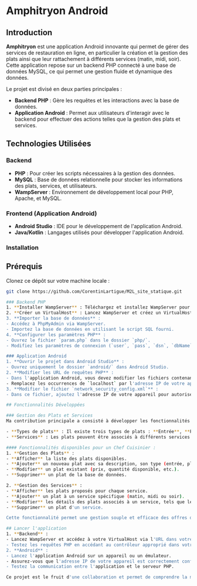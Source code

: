 # Amphitryon Android

## Introduction
**Amphitryon** est une application Android innovante qui permet de gérer des services de restauration en ligne, en particulier la création et la gestion des plats ainsi que leur rattachement à différents services (matin, midi, soir). Cette application repose sur un backend PHP connecté à une base de données MySQL, ce qui permet une gestion fluide et dynamique des données.

Le projet est divisé en deux parties principales :
- **Backend PHP** : Gère les requêtes et les interactions avec la base de données.
- **Application Android** : Permet aux utilisateurs d'interagir avec le backend pour effectuer des actions telles que la gestion des plats et services.

## Technologies Utilisées
### Backend
- **PHP** : Pour créer les scripts nécessaires à la gestion des données.
- **MySQL** : Base de données relationnelle pour stocker les informations des plats, services, et utilisateurs.
- **WampServer** : Environnement de développement local pour PHP, Apache, et MySQL.
  
### Frontend (Application Android)
- **Android Studio** : IDE pour le développement de l'application Android.
- **Java/Kotlin** : Langages utilisés pour développer l'application Android.

### Installation

## Prérequis

Clonez ce dépôt sur votre machine locale :
   ```bash
   git clone https://github.com/CorentinLartigue/M2L_site_statique.git

### Backend PHP
1. **Installer WampServer** : Téléchargez et installez WampServer pour gérer Apache, MySQL et PHP localement.
2. **Créer un VirtualHost** : Lancez WampServer et créez un VirtualHost dans la gestion des VirtualHosts pour l'URL où vous stockez votre dossier PHP.
3. **Importer la base de données** :
   - Accédez à PhpMyAdmin via WampServer.
   - Importez la base de données en utilisant le script SQL fourni.
4. **Configurer les paramètres PHP** :
   - Ouvrez le fichier `param.php` dans le dossier `php/`.
   - Modifiez les paramètres de connexion (`user`, `pass`, `dsn`, `dbName`) pour correspondre à ceux définis dans PhpMyAdmin.

### Application Android
1. **Ouvrir le projet dans Android Studio** :
   - Ouvrez uniquement le dossier `android/` dans Android Studio.
2. **Modifier les URL de requêtes PHP** :
   - Dans l'application Android, vous devez modifier les fichiers contenant des requêtes PHP (indiqués par des commentaires ou entourés en rouge).
   - Remplacez les occurrences de `localhost` par l'adresse IP de votre appareil.
3. **Modifier le fichier `network_security_config.xml`** :
   - Dans ce fichier, ajoutez l'adresse IP de votre appareil pour autoriser les requêtes réseau locales.

## Fonctionnalités Développées

### Gestion des Plats et Services
Ma contribution principale a consisté à développer les fonctionnalités de gestion des plats et services pour les utilisateurs ayant le rôle de **Chef Cuisinier**.

- **Types de plats** : Il existe trois types de plats : **Entrée**, **Plat principal**, et **Dessert**.
- **Services** : Les plats peuvent être associés à différents services de restauration, définis comme **Matin**, **Midi**, et **Soir**.
  
#### Fonctionnalités disponibles pour un Chef Cuisinier :
1. **Gestion des Plats** :
   - **Afficher** la liste des plats disponibles.
   - **Ajouter** un nouveau plat avec sa description, son type (entrée, plat principal, dessert), son prix et ses quantités.
   - **Modifier** un plat existant (prix, quantité disponible, etc.).
   - **Supprimer** un plat de la base de données.

2. **Gestion des Services** :
   - **Afficher** les plats proposés pour chaque service.
   - **Ajouter** un plat à un service spécifique (matin, midi ou soir).
   - **Modifier** les détails des plats associés à un service, tels que le prix de vente, les quantités vendues et proposées.
   - **Supprimer** un plat d'un service.

Cette fonctionnalité permet une gestion souple et efficace des offres de restauration selon l'heure de la journée, et elle permet aux chefs cuisiniers de maintenir une carte dynamique.

## Lancer l'application
1. **Backend** :
   - Lancez WampServer et accédez à votre VirtualHost via l'URL dans votre navigateur.
   - Testez les requêtes PHP en accédant au contrôleur approprié dans votre navigateur.
2. **Android** :
   - Lancez l'application Android sur un appareil ou un émulateur.
   - Assurez-vous que l'adresse IP de votre appareil est correctement configurée dans `network_security_config.xml`.
   - Testez la communication entre l'application et le serveur PHP.

Ce projet est le fruit d'une collaboration et permet de comprendre la manière dont les technologies backend et mobile peuvent interagir pour offrir des services de gestion de restauration performants et intuitifs.
